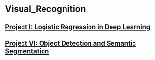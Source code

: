 # Visual_Recognition

## [Project I: Logistic Regression in Deep Learning ](Project1)

## [Project VI: Object Detection and Semantic Segmentation ](Project4)

